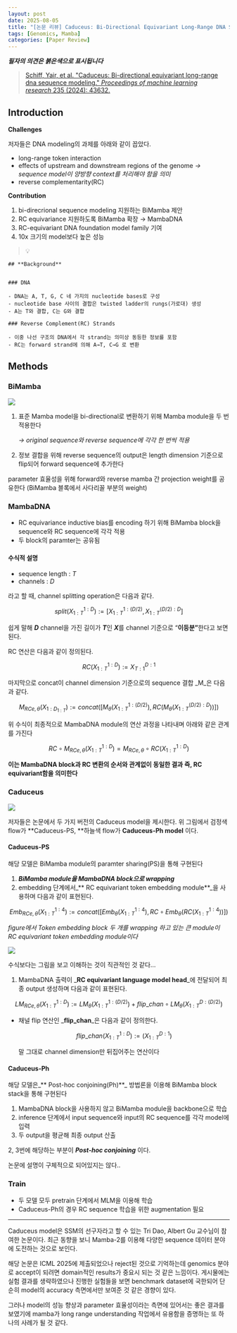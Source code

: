 ```yaml
---
layout: post
date: 2025-08-05
title: "[논문 리뷰] Caduceus: Bi-Directional Equivariant Long-Range DNA Sequence Modeling"
tags: [Genomics, Mamba]
categories: [Paper Review]
---
```


<span class="notion-red">_**필자의 의견은 붉은색으로 표시됩니다**_</span>


> [Schiff, Yair, et al. "Caduceus: Bi-directional equivariant long-range dna sequence modeling." ](https://pmc.ncbi.nlm.nih.gov/articles/PMC12189541/)[_Proceedings of machine learning research_](https://pmc.ncbi.nlm.nih.gov/articles/PMC12189541/)[ 235 (2024): 43632.](https://pmc.ncbi.nlm.nih.gov/articles/PMC12189541/)



## Introduction


**Challenges**


저자들은 DNA modeling의 과제를 아래와 같이 꼽았다.

- long-range token interaction
- effects of upstream and downstream regions of the genome 
_→ sequence model이 양방향 context를 처리해야 함을 의미_
- reverse complementarity(RC)

**Contribution**

1. bi-direcrional sequence modeling 지원하는 BiMamba 제안
1. RC equivariance 지원하도록 BiMamba 확장 → MambaDNA
1. RC-equivariant DNA foundation model family 기여
1. 10x 크기의 model보다 높은 성능

> 💡 


	## **Background**


	### DNA

	- DNA는 A, T, G, C 네 가지의 nucleotide bases로 구성
	- nucleotide base 사이의 결합은 twisted ladder의 rungs(가로대) 생성
	- A는 T와 결합, C는 G와 결합

	### Reverse Complement(RC) Strands

	- 이중 나선 구조의 DNA에서 각 strand는 의미상 동등한 정보를 포함
	- RC는 forward strand에 의해 A→T, C→G 로 변환


## Methods



### BiMamba


![](https://prod-files-secure.s3.us-west-2.amazonaws.com/542b861c-36a8-4051-84e5-8804b6728dba/2c247d59-7815-4980-99f0-8f0d21f445a7/image.png?X-Amz-Algorithm=AWS4-HMAC-SHA256&X-Amz-Content-Sha256=UNSIGNED-PAYLOAD&X-Amz-Credential=ASIAZI2LB466YSWE7UU3%2F20251011%2Fus-west-2%2Fs3%2Faws4_request&X-Amz-Date=20251011T200105Z&X-Amz-Expires=3600&X-Amz-Security-Token=IQoJb3JpZ2luX2VjEHMaCXVzLXdlc3QtMiJGMEQCIB%2BVJabR2juzWeHiiBogELTYFgCjE63kDCBVNPR17PCqAiB3pR1gJOa5YFfuALm0cw7972kUgwBtNsMQfoJeHqdSeyr%2FAwgcEAAaDDYzNzQyMzE4MzgwNSIM9FSizv04BWzuDInKKtwDHndAiEHc1VIQWElTSXd6n41%2BTZpUrkjjAB37SXMQo%2B%2BAl5DdiBHvAWxO3D%2BXH4iyCOb6md3v6vF9DE7MvRzwOh4sOAryIh4rh6eYsf4hT6g%2B3i6R4MMOtU17U1KfznDO7265gcBGNrosJPS1CK%2B4ov2bznem9VJN2KrPupqh3IwAkETOuckl0itSr%2FBYy8vZ783WtrWRhSmOU6F7HHkAx%2F7xm4fFmySa6%2BrS2jHcEaLEMEJW5IX31W95zZsBPm5VwzeH6d1P7RRxIsk6G6CKzG9m7bx0rNT8ww8ACp7CCB9ofZWbFnRUGGG6npneuxMHSE1qCkmPrhLsbaPJWYV5QbdUvGA%2FMrVnbkM5gX2KiTEwghyNG59fNqVh1CYPTpqFA3ftGICchEgP3vsbqbHsyGaJIzfN85wOhhCAEj665ddwuvsHhhm7Io83%2FpfdH9gWeUrVP2pDgy%2BBkw8nT%2FHCoYHMAkng%2Fq3c2KcdHHgTx5snxXjUt6929grTjMDPeH52dP93FO%2B0AXuQF6QA2ay3%2By8u276YNuX4GVFHTtEtR2lnzCUbGxt9P86olYyNBDpdQVVYNlUSyf4SX15x1oDLpaX0%2FT6rLK3EQInQgV6MYa9ieCbBf9GeMzL3B5AwssKqxwY6pgFybkqqLyYHuhqX2C7g1h16itHgTHhj%2B9p62UGRMoJJgUNh8ASpCbFN8%2FQjlZc%2BdhvksgcC8N1L9l7qO25azbXldlyavtkFNad40%2BntZKnLAHIVyCW%2BkOkQm4AqV54svazoAK80Uro%2BqQz2JCbAD6B5w3SeS79o5cciMbBhF0%2F492l14rHUvpShXE8ThFsv8HhgoB042DXDDhB4C2EfG7eRk35nd3cq&X-Amz-Signature=b447ae230d8d29e409ed908ea71c94feaccb5b67e58bf344d173c6ed96f72a48&X-Amz-SignedHeaders=host&x-amz-checksum-mode=ENABLED&x-id=GetObject)

1. 표준 Mamba model을 bi-directional로 변환하기 위해 Mamba module을 두 번 적용한다

	_→ original sequence와 reverse sequence에 각각 한 번씩 적용_

1. 정보 결합을 위해 reverse sequence의 output은 length dimension 기준으로 flip되어 forward sequence에 추가한다

parameter 효율성을 위해 forward와 reverse mamba 간 projection weight를 공유한다 (BiMamba 블록에서 사다리꼴 부분의 weight)



### MambaDNA

- RC equivariance inductive bias를 encoding 하기 위해 BiMamba block을 sequence와 RC sequence에 각각 적용
- 두 block의 paramter는 공유됨


#### 수식적 설명

- sequence length : _T_
- channels : _D_

라고 할 때,  channel splitting operation은 다음과 같다.


$$
split(X^{1:D}_{1:T}):=[X^{1:(D/2)}_{1:T},X^{(D/2):D}_{1:T}]
$$


<span class="notion-red">쉽게 말해 </span><span class="notion-red">_**D**_</span><span class="notion-red"> channel을 가진 길이가 </span><span class="notion-red">_**T**_</span><span class="notion-red">인 </span><span class="notion-red">_**X**_</span><span class="notion-red">를 channel 기준으로 “</span><span class="notion-red">**이등분”**</span><span class="notion-red">한다고 보면 된다.</span>


RC 연산은 다음과 같이 정의된다.


$$
RC(X^{1:D}_{1:T}):=X^{D:1}_{T:1}
$$


마지막으로 concat이 channel dimension 기준으로의 sequence 결합 _M_은 다음과 같다.


$$
M_{RCe,\theta}(X_{1:D_{1:T}}):=concat([M_{\theta}(X^{1:(D/2)}_{1:T}),RC(M_{\theta}(X^{(D/2):D}_{1:T}))])
$$


위 수식이 최종적으로 MambaDNA module의 연산 과정을 나타내며 아래와 같은 관계를 가진다


$$
RC\circ M_{RCe,\theta}(X^{1:D}_{1:T}) = M_{RCe,\theta} \circ RC(X^{1:D}_{1:T})
$$


**이는 MambaDNA block과 RC 변환의 순서와 관계없이 동일한 결과 즉, RC equivariant함을 의미한다**



### Caduceus


![](https://prod-files-secure.s3.us-west-2.amazonaws.com/542b861c-36a8-4051-84e5-8804b6728dba/f94a60d7-8145-473b-aef9-7c68d3ec604a/image.png?X-Amz-Algorithm=AWS4-HMAC-SHA256&X-Amz-Content-Sha256=UNSIGNED-PAYLOAD&X-Amz-Credential=ASIAZI2LB466YSWE7UU3%2F20251011%2Fus-west-2%2Fs3%2Faws4_request&X-Amz-Date=20251011T200105Z&X-Amz-Expires=3600&X-Amz-Security-Token=IQoJb3JpZ2luX2VjEHMaCXVzLXdlc3QtMiJGMEQCIB%2BVJabR2juzWeHiiBogELTYFgCjE63kDCBVNPR17PCqAiB3pR1gJOa5YFfuALm0cw7972kUgwBtNsMQfoJeHqdSeyr%2FAwgcEAAaDDYzNzQyMzE4MzgwNSIM9FSizv04BWzuDInKKtwDHndAiEHc1VIQWElTSXd6n41%2BTZpUrkjjAB37SXMQo%2B%2BAl5DdiBHvAWxO3D%2BXH4iyCOb6md3v6vF9DE7MvRzwOh4sOAryIh4rh6eYsf4hT6g%2B3i6R4MMOtU17U1KfznDO7265gcBGNrosJPS1CK%2B4ov2bznem9VJN2KrPupqh3IwAkETOuckl0itSr%2FBYy8vZ783WtrWRhSmOU6F7HHkAx%2F7xm4fFmySa6%2BrS2jHcEaLEMEJW5IX31W95zZsBPm5VwzeH6d1P7RRxIsk6G6CKzG9m7bx0rNT8ww8ACp7CCB9ofZWbFnRUGGG6npneuxMHSE1qCkmPrhLsbaPJWYV5QbdUvGA%2FMrVnbkM5gX2KiTEwghyNG59fNqVh1CYPTpqFA3ftGICchEgP3vsbqbHsyGaJIzfN85wOhhCAEj665ddwuvsHhhm7Io83%2FpfdH9gWeUrVP2pDgy%2BBkw8nT%2FHCoYHMAkng%2Fq3c2KcdHHgTx5snxXjUt6929grTjMDPeH52dP93FO%2B0AXuQF6QA2ay3%2By8u276YNuX4GVFHTtEtR2lnzCUbGxt9P86olYyNBDpdQVVYNlUSyf4SX15x1oDLpaX0%2FT6rLK3EQInQgV6MYa9ieCbBf9GeMzL3B5AwssKqxwY6pgFybkqqLyYHuhqX2C7g1h16itHgTHhj%2B9p62UGRMoJJgUNh8ASpCbFN8%2FQjlZc%2BdhvksgcC8N1L9l7qO25azbXldlyavtkFNad40%2BntZKnLAHIVyCW%2BkOkQm4AqV54svazoAK80Uro%2BqQz2JCbAD6B5w3SeS79o5cciMbBhF0%2F492l14rHUvpShXE8ThFsv8HhgoB042DXDDhB4C2EfG7eRk35nd3cq&X-Amz-Signature=9f4dcc2976cedfe275708b52ee37711a464376befe0d25a6807a9c0b99711752&X-Amz-SignedHeaders=host&x-amz-checksum-mode=ENABLED&x-id=GetObject)


저자들은 논문에서 두 가지 버전의 Caduceus model을 제시한다. 위 그림에서 검정색 flow가 **Caduceus-PS, **하늘색 flow가 **Caduceus-Ph model** 이다.



#### Caduceus-PS


해당 모델은 BiMamba module의 paramter sharing(PS)을 통해 구현된다

1. _**BiMamba module을 MambaDNA block으로 wrapping**_
1. embedding 단계에서_** RC equivariant token embedding module**_을 사용하며 다음과 같이 표현된다.

$$
Emb_{RCe,\theta}(X^{1:4}_{1:T}):=concat([Emb_{\theta}(X^{1:4}_{1:T}),RC \circ Emb_{\theta}(RC(X^{1:4}_{1:T}))])
$$


_figure에서 Token embedding block 두 개를 wrapping 하고 있는 큰 module이 RC equivariant token embedding module이다_


![](https://prod-files-secure.s3.us-west-2.amazonaws.com/542b861c-36a8-4051-84e5-8804b6728dba/b175e4da-71eb-4e91-8c23-a06dabe673c9/image.png?X-Amz-Algorithm=AWS4-HMAC-SHA256&X-Amz-Content-Sha256=UNSIGNED-PAYLOAD&X-Amz-Credential=ASIAZI2LB466YSWE7UU3%2F20251011%2Fus-west-2%2Fs3%2Faws4_request&X-Amz-Date=20251011T200105Z&X-Amz-Expires=3600&X-Amz-Security-Token=IQoJb3JpZ2luX2VjEHMaCXVzLXdlc3QtMiJGMEQCIB%2BVJabR2juzWeHiiBogELTYFgCjE63kDCBVNPR17PCqAiB3pR1gJOa5YFfuALm0cw7972kUgwBtNsMQfoJeHqdSeyr%2FAwgcEAAaDDYzNzQyMzE4MzgwNSIM9FSizv04BWzuDInKKtwDHndAiEHc1VIQWElTSXd6n41%2BTZpUrkjjAB37SXMQo%2B%2BAl5DdiBHvAWxO3D%2BXH4iyCOb6md3v6vF9DE7MvRzwOh4sOAryIh4rh6eYsf4hT6g%2B3i6R4MMOtU17U1KfznDO7265gcBGNrosJPS1CK%2B4ov2bznem9VJN2KrPupqh3IwAkETOuckl0itSr%2FBYy8vZ783WtrWRhSmOU6F7HHkAx%2F7xm4fFmySa6%2BrS2jHcEaLEMEJW5IX31W95zZsBPm5VwzeH6d1P7RRxIsk6G6CKzG9m7bx0rNT8ww8ACp7CCB9ofZWbFnRUGGG6npneuxMHSE1qCkmPrhLsbaPJWYV5QbdUvGA%2FMrVnbkM5gX2KiTEwghyNG59fNqVh1CYPTpqFA3ftGICchEgP3vsbqbHsyGaJIzfN85wOhhCAEj665ddwuvsHhhm7Io83%2FpfdH9gWeUrVP2pDgy%2BBkw8nT%2FHCoYHMAkng%2Fq3c2KcdHHgTx5snxXjUt6929grTjMDPeH52dP93FO%2B0AXuQF6QA2ay3%2By8u276YNuX4GVFHTtEtR2lnzCUbGxt9P86olYyNBDpdQVVYNlUSyf4SX15x1oDLpaX0%2FT6rLK3EQInQgV6MYa9ieCbBf9GeMzL3B5AwssKqxwY6pgFybkqqLyYHuhqX2C7g1h16itHgTHhj%2B9p62UGRMoJJgUNh8ASpCbFN8%2FQjlZc%2BdhvksgcC8N1L9l7qO25azbXldlyavtkFNad40%2BntZKnLAHIVyCW%2BkOkQm4AqV54svazoAK80Uro%2BqQz2JCbAD6B5w3SeS79o5cciMbBhF0%2F492l14rHUvpShXE8ThFsv8HhgoB042DXDDhB4C2EfG7eRk35nd3cq&X-Amz-Signature=0313bc8d55ca8a8f4f05a6c83d25b7fe65f1db4895c57ac93f3bdbe68e007542&X-Amz-SignedHeaders=host&x-amz-checksum-mode=ENABLED&x-id=GetObject)


<span class="notion-red">수식보다는 그림을 보고 이해하는 것이 직관적인 것 같다…</span>

1. MambaDNA 출력이 _**RC equivariant language model head**_에 전달되어 최종 output 생성하며 다음과 같이 표현된다.

$$
LM_{RCe,\theta}(X^{1:D}_{1:T}):= LM_{\theta}(X^{1:(D/2)}_{1:T})+flip\_chan\circ LM_{\theta}(X^{D:(D/2)}_{1:T})
$$

- 채널 flip 연산인 _**flip\_chan**_은 다음과 같이 정의한다.

	$$
	flip\_chan(X^{1:D}_{1:T}):=(X^{D:1}_{1:T})
	$$


	말 그대로 channel dimension만 뒤집어주는 연산이다



#### Caduceus-Ph


해당 모델은_** Post-hoc conjoining(Ph)**_ 방법론을 이용해 BiMamba block stack을 통해 구현된다

1. MambaDNA block을 사용하지 않고 BiMamba module을 backbone으로 학습
1. inference 단계에서 input sequence와 input의 RC sequence를 각각 model에 입력
1. 두 output을 평균해 최종 output 산출

2, 3번에 해당하는 부분이 _**Post-hoc conjoining**_ 이다.


<span class="notion-red">논문에 설명이 구체적으로 되어있지는 않다..</span>



### Train

- 두 모델 모두 pretrain 단계에서 MLM을 이용해 학습
- Caduceus-Ph의 경우 RC sequence 학습을 위한 augmentation 필요

---


<span class="notion-red">Caduceus model은 SSM의 선구자라고 할 수 있는 Tri Dao, Albert Gu 교수님이 참여한 논문이다. 최근 동향을 보니 Mamba-2를 이용해 다양한 sequence 데이터 분야에 도전하는 것으로 보인다.</span>


<span class="notion-red">해당 논문은 ICML 2025에 제출되었으나 reject된 것으로 기억하는데 genomics 분야로 accept이 되려면 domain적인 results가 중요시 되는 것 같은 느낌이다. 게시물에는 실험 결과를 생략하였으나 진행한 실험들을 보면 benchmark dataset에 국한되어 단순히 model의 accuracy 측면에서만 보여준 것 같은 경향이 있다.</span>


<span class="notion-red">그러나 model의 성능 향상과 parameter 효율성이라는 측면에 있어서는 좋은 결과를 보였기에 mamba가 long range understanding 작업에서 유용함을 증명하는 또 하나의 사례가 될 것 같다.</span>

